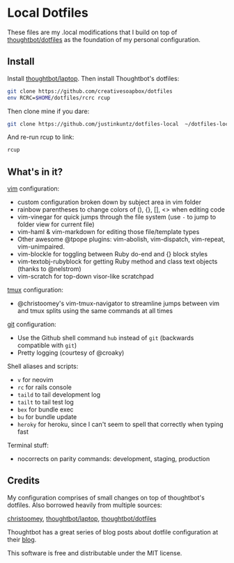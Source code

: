 # Local Dotfiles

These files are my .local modifications that I build on top of [thoughtbot/dotfiles](https://github.com/creativesoapbox/dotfiles) as the foundation of my personal configuration.

## Install

Install [thoughtbot/laptop](https://github.com/thoughtbot/laptop). Then install Thoughtbot's dotfiles:

```bash
git clone https://github.com/creativesoapbox/dotfiles
env RCRC=$HOME/dotfiles/rcrc rcup
```

Then clone mine if you dare:
```bash
git clone https://github.com/justinkuntz/dotfiles-local  ~/dotfiles-local
```

And re-run rcup to link:
```bash
rcup
```

## What's in it?

[vim](http://www.vim.org/) configuration:

* custom configuration broken down by subject area in vim folder
* rainbow parentheses to change colors of (), {}, [], <> when editing code
* vim-vinegar for quick jumps through the file system (use `-` to jump to
  folder view for current file)
* vim-haml & vim-markdown for editing those file/template types
* Other awesome @tpope plugins: vim-abolish, vim-dispatch, vim-repeat,
  vim-unimpaired.
* vim-blockle for toggling between Ruby do-end and {} block styles
* vim-textobj-rubyblock for getting Ruby method and class text objects (thanks
  to @nelstrom)
* vim-scratch for top-down visor-like scratchpad

[tmux](http://robots.thoughtbot.com/a-tmux-crash-course)
configuration:

* @christoomey's vim-tmux-navigator to streamline jumps between vim and tmux
  splits using the same commands at all times

[git](http://git-scm.com/) configuration:

* Use the Github shell command `hub` instead of `git` (backwards compatible with
  `git`)
* Pretty logging (courtesy of @croaky)

Shell aliases and scripts:

* `v` for neovim
* `rc` for rails console
* `taild` to tail development log
* `tailt` to tail test log
* `bex` for bundle exec
* `bu` for bundle update
* `heroky` for heroku, since I can't seem to spell that correctly when typing fast

Terminal stuff:
* nocorrects on parity commands: development, staging, production

## Credits

My configuration comprises of small changes on top of thoughtbot's dotfiles.
Also borrowed heavily from multiple sources:

[christoomey](https://github.com/christoomey), [thoughtbot/laptop](https://github.com/thoughtbot/laptop), [thoughtbot/dotfiles](https://github.com/thoughtbot/dotfiles)

Thoughtbot has a great series of blog posts about dotfile configuration at their
[blog](http://robots.thoughtbot.com).


This software is free and distributable under the MIT license.
